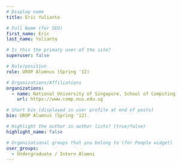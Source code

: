 ```yaml
---
# Display name
title: Eric Yulianto

# Full Name (for SEO) 
first_name: Eric
last_name: Yulianto

# Is this the primary user of the site?
superuser: false

# Role/position
role: UROP Alumnus (Spring '12)

# Organizations/Affiliations
organizations:
  - name: National University of Singapore, School of Computing
    url: https://www.comp.nus.edu.sg

# Short bio (displayed in user profile at end of posts)
bio: UROP Alumnus (Spring '12). 

# Highlight the author in author lists? (true/false)
highlight_name: false

# Organizational groups that you belong to (for People widget)
user_groups:
  - Undergraduate / Intern Alumni
---
```

